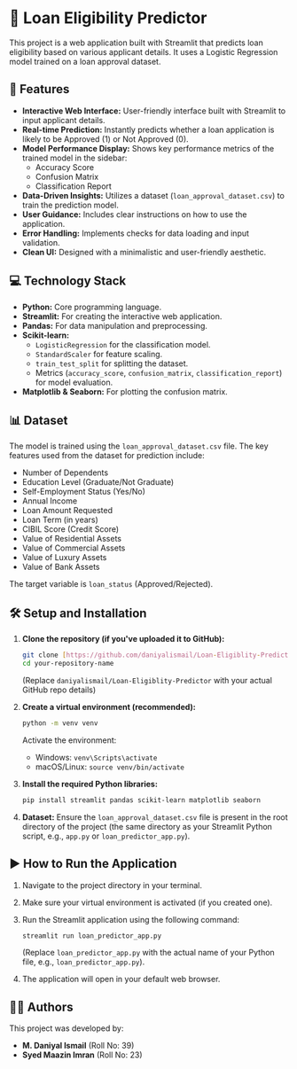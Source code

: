 # 🏦 Loan Eligibility Predictor

This project is a web application built with Streamlit that predicts loan eligibility based on various applicant details. It uses a Logistic Regression model trained on a loan approval dataset.

## 🌟 Features

* **Interactive Web Interface:** User-friendly interface built with Streamlit to input applicant details.
* **Real-time Prediction:** Instantly predicts whether a loan application is likely to be Approved (1) or Not Approved (0).
* **Model Performance Display:** Shows key performance metrics of the trained model in the sidebar:
    * Accuracy Score
    * Confusion Matrix
    * Classification Report
* **Data-Driven Insights:** Utilizes a dataset (`loan_approval_dataset.csv`) to train the prediction model.
* **User Guidance:** Includes clear instructions on how to use the application.
* **Error Handling:** Implements checks for data loading and input validation.
* **Clean UI:** Designed with a minimalistic and user-friendly aesthetic.

## 💻 Technology Stack

* **Python:** Core programming language.
* **Streamlit:** For creating the interactive web application.
* **Pandas:** For data manipulation and preprocessing.
* **Scikit-learn:**
    * `LogisticRegression` for the classification model.
    * `StandardScaler` for feature scaling.
    * `train_test_split` for splitting the dataset.
    * Metrics (`accuracy_score`, `confusion_matrix`, `classification_report`) for model evaluation.
* **Matplotlib & Seaborn:** For plotting the confusion matrix.

## 📊 Dataset

The model is trained using the `loan_approval_dataset.csv` file. The key features used from the dataset for prediction include:

* Number of Dependents
* Education Level (Graduate/Not Graduate)
* Self-Employment Status (Yes/No)
* Annual Income
* Loan Amount Requested
* Loan Term (in years)
* CIBIL Score (Credit Score)
* Value of Residential Assets
* Value of Commercial Assets
* Value of Luxury Assets
* Value of Bank Assets

The target variable is `loan_status` (Approved/Rejected).

## 🛠️ Setup and Installation

1.  **Clone the repository (if you've uploaded it to GitHub):**
    ```bash
    git clone [https://github.com/daniyalismail/Loan-Eligiblity-Predictor.git](https://github.com/daniyalismail/Loan-Eligiblity-Predictor/tree/main#)
    cd your-repository-name
    ```
    (Replace `daniyalismail/Loan-Eligiblity-Predictor` with your actual GitHub repo details)

2.  **Create a virtual environment (recommended):**
    ```bash
    python -m venv venv
    ```
    Activate the environment:
    * Windows: `venv\Scripts\activate`
    * macOS/Linux: `source venv/bin/activate`

3.  **Install the required Python libraries:**
    ```bash
    pip install streamlit pandas scikit-learn matplotlib seaborn
    ```

4.  **Dataset:**
    Ensure the `loan_approval_dataset.csv` file is present in the root directory of the project (the same directory as your Streamlit Python script, e.g., `app.py` or `loan_predictor_app.py`).

## ▶️ How to Run the Application

1.  Navigate to the project directory in your terminal.
2.  Make sure your virtual environment is activated (if you created one).
3.  Run the Streamlit application using the following command:
    ```bash
    streamlit run loan_predictor_app.py
    ```
    (Replace `loan_predictor_app.py` with the actual name of your Python file, e.g., `loan_predictor_app.py`).

4.  The application will open in your default web browser.

## 🧑‍💻 Authors

This project was developed by:

* **M. Daniyal Ismail** (Roll No: 39)
* **Syed Maazin Imran** (Roll No: 23)

